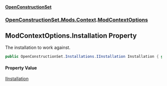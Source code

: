 #### [OpenConstructionSet](index.md 'index')
### [OpenConstructionSet.Mods.Context](index.md#OpenConstructionSet_Mods_Context 'OpenConstructionSet.Mods.Context').[ModContextOptions](0fvPZYrIPfE_d1zRcer52Q.md 'OpenConstructionSet.Mods.Context.ModContextOptions')
## ModContextOptions.Installation Property
The installation to work against.  
```csharp
public OpenConstructionSet.Installations.IInstallation Installation { get; set; }
```
#### Property Value
[IInstallation](+q+t_1kaSScZooYXO5QOWw.md 'OpenConstructionSet.Installations.IInstallation')
